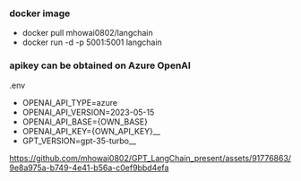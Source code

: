 ### docker image
- docker pull mhowai0802/langchain 
- docker run -d -p 5001:5001 langchain

### apikey can be obtained on Azure OpenAI
.env
- OPENAI_API_TYPE=azure
- OPENAI_API_VERSION=2023-05-15
- OPENAI_API_BASE={OWN_BASE}
- OPENAI_API_KEY={OWN_API_KEY}__
- GPT_VERSION=gpt-35-turbo__


https://github.com/mhowai0802/GPT_LangChain_present/assets/91776863/9e8a975a-b749-4e41-b56a-c0ef9bbd4efa

